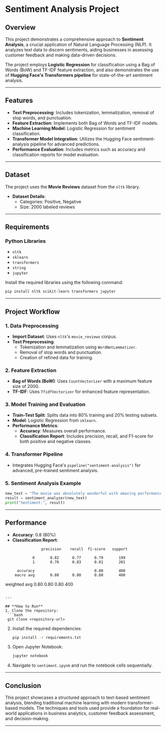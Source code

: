 
# **Sentiment Analysis Project**

## **Overview**
This project demonstrates a comprehensive approach to **Sentiment Analysis**, a crucial application of Natural Language Processing (NLP). It analyzes text data to discern sentiments, aiding businesses in assessing customer feedback and making data-driven decisions.

The project employs **Logistic Regression** for classification using a Bag of Words (BoW) and TF-IDF feature extraction, and also demonstrates the use of **Hugging Face's Transformers pipeline** for state-of-the-art sentiment analysis.

---

## **Features**
- **Text Preprocessing**: Includes tokenization, lemmatization, removal of stop words, and punctuation.
- **Feature Extraction**: Implements both Bag of Words and TF-IDF models.
- **Machine Learning Model**: Logistic Regression for sentiment classification.
- **Transformer Model Integration**: Utilizes the Hugging Face sentiment-analysis pipeline for advanced predictions.
- **Performance Evaluation**: Includes metrics such as accuracy and classification reports for model evaluation.

---

## **Dataset**
The project uses the **Movie Reviews** dataset from the `nltk` library. 
- **Dataset Details**:
  - Categories: Positive, Negative
  - Size: 2000 labeled reviews

---

## **Requirements**
### **Python Libraries**
- `nltk`
- `sklearn`
- `transformers`
- `string`
- `jupyter`

Install the required libraries using the following command:
```bash
pip install nltk scikit-learn transformers jupyter
```

---

## **Project Workflow**
### **1. Data Preprocessing**
- **Import Dataset**: Uses `nltk`'s `movie_reviews` corpus.
- **Text Preprocessing**:
  - Tokenization and lemmatization using `WordNetLemmatizer`.
  - Removal of stop words and punctuation.
  - Creation of refined data for training.

### **2. Feature Extraction**
- **Bag of Words (BoW)**: Uses `CountVectorizer` with a maximum feature size of 2000.
- **TF-IDF**: Uses `TfidfVectorizer` for enhanced feature representation.

### **3. Model Training and Evaluation**
- **Train-Test Split**: Splits data into 80% training and 20% testing subsets.
- **Model**: Logistic Regression from `sklearn`.
- **Performance Metrics**: 
  - **Accuracy**: Measures overall performance.
  - **Classification Report**: Includes precision, recall, and F1-score for both positive and negative classes.

### **4. Transformer Pipeline**
- Integrates Hugging Face's `pipeline("sentiment-analysis")` for advanced, pre-trained sentiment analysis.

### **5. Sentiment Analysis Example**
```python
new_text = "The movie was absolutely wonderful with amazing performances!"
result = sentiment_analyzer(new_text)
print("Sentiment:", result)
```

---

## **Performance**
- **Accuracy**: 0.8 (80%)
- **Classification Report**:
  ```
               precision    recall  f1-score   support

           0       0.82      0.77      0.79       199
           1       0.78      0.83      0.81       201

    accuracy                           0.80       400
   macro avg       0.80      0.80      0.80       400
weighted avg       0.80      0.80      0.80       400
  ```

---

## **How to Run**
1. Clone the repository:
   ```bash
   git clone <repository-url>
   ```
2. Install the required dependencies:
   ```bash
   pip install -r requirements.txt
   ```
3. Open Jupyter Notebook:
   ```bash
   jupyter notebook
   ```
4. Navigate to `sentiment.ipynb` and run the notebook cells sequentially.

---

## **Conclusion**
This project showcases a structured approach to text-based sentiment analysis, blending traditional machine learning with modern transformer-based models. The techniques and tools used provide a foundation for real-world applications in business analytics, customer feedback assessment, and decision-making.

---

